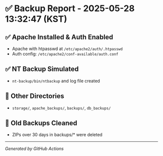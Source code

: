 # ✅ Backup Report - 2025-05-28 13:32:47 (KST)

## ✅ Apache Installed & Auth Enabled
- Apache with htpasswd at `/etc/apache2/auth/.htpasswd`
- Auth config: `/etc/apache2/conf-available/auth.conf`

## ✅ NT Backup Simulated
- `nt-backup/bin/ntbackup` and log file created

## 📁 Other Directories
- `storage/`, `apache_backups/`, `backups/`, `db_backups/`

## 🧹 Old Backups Cleaned
- ZIPs over 30 days in backups/* were deleted

---
_Generated by GitHub Actions_
